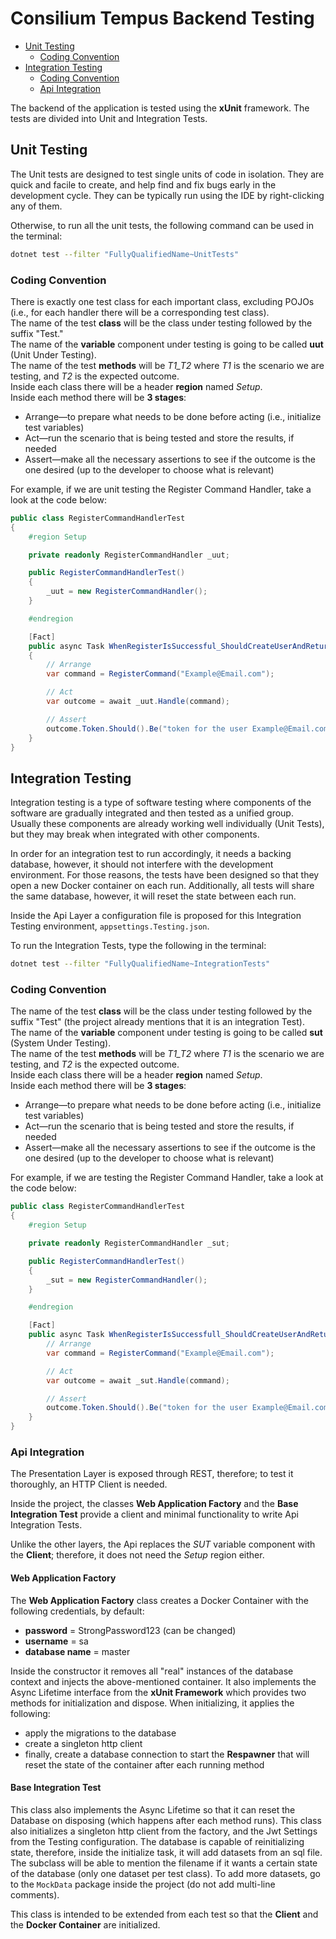 # Consilium Tempus Backend Testing

- [Unit Testing](#unit-testing)
    - [Coding Convention](#coding-convention)
- [Integration Testing](#integration-testing)
    - [Coding Convention](#coding-convention-1)
    - [Api Integration](#api-integration)

The backend of the application is tested using the **xUnit** framework. The tests are divided into Unit and Integration Tests.

## Unit Testing

The Unit tests are designed to test single units of code in isolation. 
They are quick and facile to create, and help find and fix bugs early in the development cycle. 
They can be typically run using the IDE by right-clicking any of them. 

Otherwise, to run all the unit tests, the following command can be used in the terminal:
```sh
dotnet test --filter "FullyQualifiedName~UnitTests"
```

### Coding Convention

There is exactly one test class for each important class, excluding POJOs
(i.e., for each handler there will be a corresponding test class). 
<br> 
The name of the test **class** will be the class under testing followed by the suffix "Test." 
<br>
The name of the **variable** component under testing is going to be called **uut** (Unit Under Testing).  
The name of the test **methods** will be _T1_T2_ where _T1_ is the scenario we are testing,
and _T2_ is the expected outcome. 
<br>
Inside each class there will be a header **region** named _Setup_. 
<br>
Inside each method there will be **3 stages**:
- Arrange—to prepare what needs to be done before acting (i.e., initialize test variables)
- Act—run the scenario that is being tested and store the results, if needed
- Assert—make all the necessary assertions to see if the outcome is the one desired
(up to the developer to choose what is relevant)

For example, if we are unit testing the Register Command Handler, take a look at the code below:

```csharp
public class RegisterCommandHandlerTest
{
    #region Setup

    private readonly RegisterCommandHandler _uut;

    public RegisterCommandHandlerTest() 
    {
        _uut = new RegisterCommandHandler();
    }

    #endregion

    [Fact]
    public async Task WhenRegisterIsSuccessful_ShouldCreateUserAndReturnNewToken() 
    {
        // Arrange
        var command = RegisterCommand("Example@Email.com");

        // Act
        var outcome = await _uut.Handle(command);

        // Assert
        outcome.Token.Should().Be("token for the user Example@Email.com")
    }
} 
```

## Integration Testing

Integration testing is a type of software testing where components of the software are gradually integrated and then tested as a unified group. Usually these components are already working well individually (Unit Tests), but they may break when integrated with other components.

In order for an integration test to run accordingly, it needs a backing database, however, it should not interfere with the development environment. For those reasons, the tests have been designed so that they open a new Docker container on each run. Additionally, all tests will share the same database, however, it will reset the state between each run.

Inside the Api Layer a configuration file is proposed for this Integration Testing environment, `appsettings.Testing.json`.

To run the Integration Tests, type the following in the terminal:

```sh
dotnet test --filter "FullyQualifiedName~IntegrationTests"
```

### Coding Convention

The name of the test **class** will be the class under testing followed by the suffix "Test"
(the project already mentions that it is an integration Test). 
<br>
The name of the **variable** component under testing is going to be called **sut** (System Under Testing).  
The name of the test **methods** will be _T1_T2_ where _T1_ is the scenario we are testing,
and _T2_ is the expected outcome. 
<br>
Inside each class there will be a header **region** named _Setup_. 
<br>
Inside each method there will be **3 stages**:
- Arrange—to prepare what needs to be done before acting (i.e., initialize test variables)
- Act—run the scenario that is being tested and store the results, if needed
- Assert—make all the necessary assertions to see if the outcome is the one desired
(up to the developer to choose what is relevant)


For example, if we are testing the Register Command Handler, take a look at the code below:

```csharp
public class RegisterCommandHandlerTest
{
    #region Setup

    private readonly RegisterCommandHandler _sut;

    public RegisterCommandHandlerTest() 
    {
        _sut = new RegisterCommandHandler();
    }

    #endregion

    [Fact]
    public async Task WhenRegisterIsSuccessfull_ShouldCreateUserAndReturnNewToken() {
        // Arrange
        var command = RegisterCommand("Example@Email.com");

        // Act
        var outcome = await _sut.Handle(command);

        // Assert
        outcome.Token.Should().Be("token for the user Example@Email.com")
    }
} 
```

### Api Integration

The Presentation Layer is exposed through REST, therefore; to test it thoroughly, an HTTP Client is needed.

Inside the project, the classes **Web Application Factory** and the **Base Integration Test** provide a client and minimal functionality to write Api Integration Tests.

Unlike the other layers, the Api replaces the *SUT* variable component with the **Client**; 
therefore, it does not need the *Setup* region either.

#### Web Application Factory

The **Web Application Factory** class creates a Docker Container with the following credentials, by default:
- **password** = StrongPassword123 (can be changed)
- **username** = sa
- **database name** = master
 
Inside the constructor it removes all "real"
instances of the database context and injects the above-mentioned container.
It also implements the Async Lifetime interface from the **xUnit Framework**
which provides two methods for initialization and dispose.
When initializing, it applies the following:
- apply the migrations to the database
- create a singleton http client
- finally, create a database connection to start the **Respawner** that will reset the state of the container after each running method

#### Base Integration Test

This class also implements the Async Lifetime so that it can reset the Database on disposing
(which happens after each method runs).
This class also initializes a singleton http client from the factory,
and the Jwt Settings from the Testing configuration.
The database is capable of reinitializing state,
therefore, inside the initialize task, it will add datasets from an sql file.
The subclass will be able to mention the filename
if it wants a certain state of the database (only one dataset per test class).
To add more datasets, go to the `MockData` package inside the project (do not add multi-line comments). 

This class is intended to be extended from each test so that the **Client** and the **Docker Container** are initialized. 
